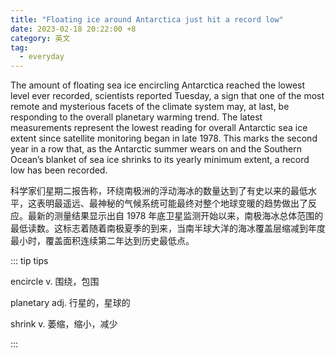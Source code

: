 ```yaml
---
title: "Floating ice around Antarctica just hit a record low"
date: 2023-02-18 20:22:00 +8
category: 英文
tag:
  - everyday
---
```


The amount of floating sea ice encircling Antarctica reached the lowest level ever recorded, scientists reported Tuesday, a sign that one of the most remote and mysterious facets of the climate system may, at last, be responding to the overall planetary warming trend. The latest measurements represent the lowest reading for overall Antarctic sea ice extent since satellite monitoring began in late 1978. This marks the second year in a row that, as the Antarctic summer wears on and the Southern Ocean’s blanket of sea ice shrinks to its yearly minimum extent, a record low has been recorded.

科学家们星期二报告称，环绕南极洲的浮动海冰的数量达到了有史以来的最低水平，这表明最遥远、最神秘的气候系统可能最终对整个地球变暖的趋势做出了反应。最新的测量结果显示出自 1978 年底卫星监测开始以来，南极海冰总体范围的最低读数。这标志着随着南极夏季的到来，当南半球大洋的海冰覆盖层缩减到年度最小时，覆盖面积连续第二年达到历史最低点。

::: tip tips

encircle v. 围绕，包围

planetary adj. 行星的，星球的

shrink v. 萎缩，缩小，减少

:::
